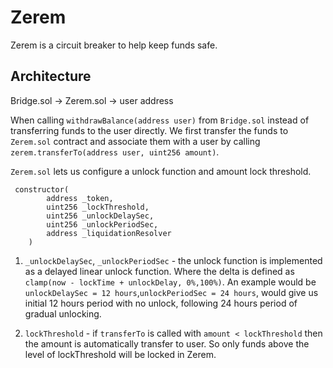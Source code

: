 # Zerem

Zerem is a circuit breaker to help keep funds safe.

## Architecture

Bridge.sol -> Zerem.sol -> user address

When calling `withdrawBalance(address user)` from `Bridge.sol` instead of transferring funds to the user directly.
We first transfer the funds to `Zerem.sol` contract and associate them with a user by calling `zerem.transferTo(address user, uint256 amount)`.

`Zerem.sol` lets us configure a unlock function and amount lock threshold.

```
 constructor(
        address _token,
        uint256 _lockThreshold,
        uint256 _unlockDelaySec,
        uint256 _unlockPeriodSec,
        address _liquidationResolver
    )
```
1. `_unlockDelaySec`, `_unlockPeriodSec` - the unlock function is implemented as a delayed linear unlock function.
Where the delta is defined as `clamp(now - lockTime + unlockDelay, 0%,100%)`.
An example would be `unlockDelaySec = 12 hours`,`unlockPeriodSec = 24 hours`, would give us initial 12 hours period with no unlock, following 24 hours period of gradual unlocking.

2. `lockThreshold` - if `transferTo` is called with `amount < lockThreshold` then the amount is automatically transfer to user. So only funds above the level of lockThreshold will be locked in Zerem.
